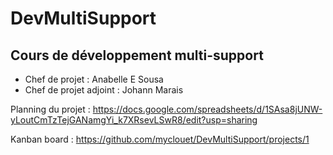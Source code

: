 # DevMultiSupport
## Cours de développement multi-support
- Chef de projet : Anabelle E Sousa
- Chef de projet adjoint : Johann Marais

Planning du projet :
https://docs.google.com/spreadsheets/d/1SAsa8jUNW-yLoutCmTzTejGANamgYi_k7XRsevLSwR8/edit?usp=sharing

Kanban board :
https://github.com/myclouet/DevMultiSupport/projects/1
